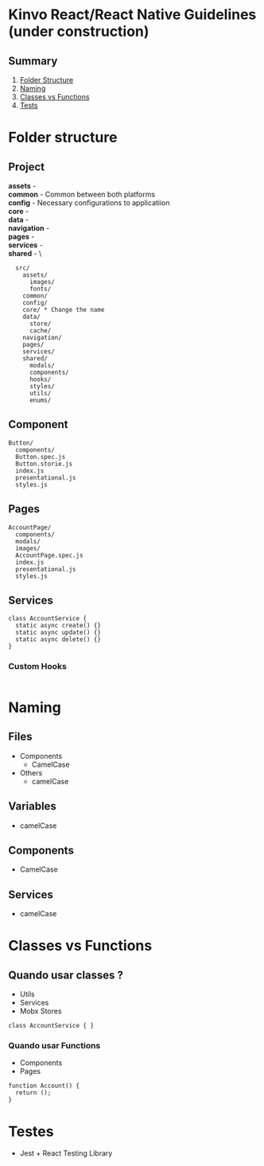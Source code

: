 # Kinvo React/React Native Guidelines (under construction)

## Summary
  1.  [Folder Structure](#)
  2.  [Naming](#)
  3.  [Classes vs Functions](#)
  4.  [Tests](#)

# Folder structure

## Project

**assets** - \
**common** - Common between both platforms\
**config** - Necessary configurations to applicatiion\
**core** - \
**data** - \
**navigation** - \
**pages** - \
**services** - \
**shared** - \

```
  src/
    assets/
      images/
      fonts/
    common/
    config/
    core/ * Change the name
    data/
      store/
      cache/
    navigation/
    pages/
    services/
    shared/
      modals/
      components/
      hooks/
      styles/
      utils/
      enums/

```

## Component

```
Button/
  components/
  Button.spec.js
  Button.storie.js
  index.js
  presentational.js
  styles.js
```

## Pages

```
AccountPage/
  components/
  modals/
  images/
  AccountPage.spec.js
  index.js
  presentational.js
  styles.js
```

## Services

```
class AccountService {
  static async create() {}
  static async update() {}
  static async delete() {}
}
```

### Custom Hooks

```

```

# Naming

## Files

- Components
  - CamelCase
- Others
  - camelCase

## Variables

- camelCase

## Components

- CamelCase

## Services

- camelCase

# Classes vs Functions

## Quando usar classes ?

- Utils
- Services
- Mobx Stores

```
class AccountService { }
```

### Quando usar Functions

- Components
- Pages

```
function Account() {
  return ();
}
```

# Testes

  - Jest + React Testing Library
